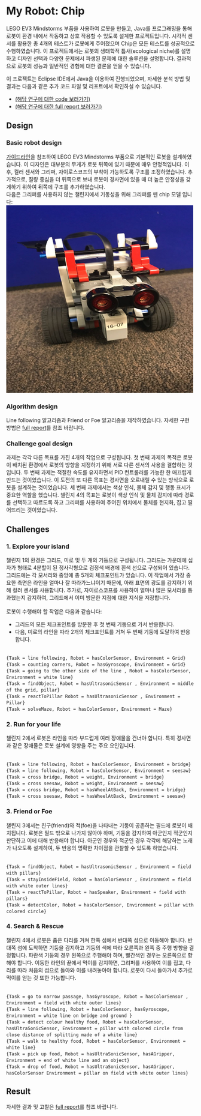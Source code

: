# My Robot: Chip

LEGO EV3 Mindstorms 부품을 사용하여 로봇을 만들고, Java를 프로그래밍을 통해 로봇이 환경 내에서 작동하고 상호 작용할 수 있도록 설계한 프로젝트입니다. 시각적 센서를 활용한 총 4개의 테스트가 로봇에게 주어졌으며 Chip은 모든 테스트를 성공적으로 수행하였습니다. 이 프로젝트에서는 로봇의 생태학적 틈새(ecological niche)를 설명하고 디자인 선택과 다양한 문제에서 파생된 문제에 대한 솔루션을 설명합니다. 결과적으로 로봇의 성능과 일반적인 경험에 대한 결론을 얻을 수 있습니다.

이 프로젝트는 Eclipse IDE에서 Java을 이용하여 진행되었으며, 자세한 분석 방법 및 결과는 다음과 같은 추가 코드 파일 및 리포트에서 확인하실 수 있습니다.<br/> 
- [(해당 연구에 대한 code 보러가기)](project.ipynb) <br/>
- [(해당 연구에 대한 full report 보러가기)](report.pdf) <br/> 

## Design

### Basic robot design

[가이드라인](https://le-www-live-s.legocdn.com/sc/media/lessons/mindstorms-ev3/building-instructions/ev3-rem-driving-base-79bebfc16bd491186ea9c9069842155e.pdf)을 참조하여 LEGO EV3 Mindstorms 부품으로 기본적인 로봇을 설계하였습니다. 이 디자인은 대부분의 무게가 로봇 뒤쪽에 있기 때문에 매우 안정적입니다. 이후, 컬러 센서와 그리퍼, 자이로스코프의 부착이 가능하도록 구조를 조정하였습니다. 추가적으로, 질량 중심을 더 뒤쪽으로 보내 로봇이 경사면에 있을 때 더 높은 안정성을 갖게하기 위하여 뒤쪽에 구조를 추가하였습니다.<br/>
다음은 그리퍼를 사용하지 않는 챌린지에서 기동성을 위해 그리퍼를 뗀 chip 모델 입니다:
<img src="img/ChipNew.jpeg" width="500" height="500"/> <br/>


### Algorithm design

Line following 알고리즘과 Friend or Foe 알고리즘을 제작하였습니다. 자세한 구현 방법은 [full report](report.pdf)를 참조 바랍니다.

### Challenge goal design

과제는 각각 다른 목표를 가진 4개의 작업으로 구성됩니다. 첫 번째 과제의 목적은 로봇이 배치된 환경에서 로봇의 방향을 지정하기 위해 서로 다른 센서의 사용을 결합하는 것입니다. 두 번째 과제는 적절한 속도를 유지하면서 PID 컨트롤러를 가능한 한 매끄럽게 만드는 것이었습니다. 이 도전의 또 다른 목표는 경사면을 오르내릴 수 있는 방식으로 로봇을 설계하는 것이었습니다. 세 번째 과제에서는 색상 인식, 물체 감지 및 행동 표시가 중요한 역할을 했습니다. 챌린지 4의 목표는 로봇이 색상 인식 및 물체 감지에 따라 경로를 선택하고 따르도록 하고 그리퍼를 사용하여 주어진 위치에서 물체를 현지화, 잡고 떨어뜨리는 것이었습니다.


## Challenges

### 1. Explore your island 
챌린지 1의 환경은 그리드, 미로 및 두 개의 기둥으로 구성됩니다. 그리드는 가운데에 십자가 형태로 4분할이 된 정사각형으로 검정색 배경에 흰색 선으로 구성되어 있습니다. 그리드에는 각 모서리와 중앙에 총 5개의 체크포인트가 있습니다. 이 작업에서 가장 중요한 측면은 라인을 얼마나 잘 따라가느냐이기 때문에, 아래 표면의 광도를 감지하기 위해 컬러 센서를 사용합니다. 추가로, 자이로스코프를 사용하여 얼마나 많은 모서리를 통과했는지 감지하여, 그리드에서 이미 방문한 지점에 대한 지식을 저장합니다. <br/><br/>
로봇이 수행해야 할 작업은 다음과 같습니다: <br/>
- 그리드의 모든 체크포인트를 방문한 후 첫 번째 기둥으로 가서 반응합니다.  <br/>
- 다음, 미로의 라인을 따라 2개의 체크포인트를 거쳐 두 번째 기둥에 도달하여 반응합니다. 
<br/><br/>

``{Task = line following, Robot = hasColorSensor, Environment = Grid}``<br/>
``{Task = counting corners, Robot = hasGyroscope, Environment = Grid}``<br/>
``{Task = going to the other side of the line , Robot = hasColorSensor, Environment = white line}``<br/>
``{Task = findObject, Robot = hasUltrasonicSensor , Environment = middle of the grid, pillar}``<br/>
``{Task = reactToPillar Robot = hasUltrasonicSensor , Environment = Pillar}``<br/>
``{Task = solveMaze, Robot = hasColorSensor, Environment = Maze}``<br/>


### 2. Run for your life 

챌린지 2에서 로봇은 라인을 따라 부드럽게 여러 장애물을 건너야 합니다. 특히 경사면과 같은 장애물은 로봇 설계에 영향을 주는 주요 요인입니다.
<br/><br/>

``{Task = line following, Robot = hasColorSensor, Environment = bridge}``<br/>
``{Task = line following, Robot = hasColorSensor, Environment = seesaw}``<br/>
``{Task = cross bridge, Robot = weight, Environment = bridge}``<br/>
``{Task = cross seesaw, Robot = weight, Environment = seesaw}``<br/>
``{Task = cross bridge, Robot = hasWheelAtBack, Environment = bridge}``<br/> 
``{Task = cross seesaw, Robot = hasWheelAtBack, Environment = seesaw}``<br/>


### 3. Friend or Foe 

챌린지 3에서는 친구(friend)와 적(foe)을 나타내는 기둥이 공존하는 필드에 로봇이 배치됩니다. 로봇은 필드 밖으로 나가지 않아야 하며, 기둥을 감지하여 아군인지 적군인지 판단하고 이에 대해 반응해야 합니다. 아군인 경우와 적군인 경우 각각에 해당하는 노래가 나오도록 설계하여, 두 반응의 명확한 차이점을 관찰할 수 있도록 하였습니다. <br/><br/>

``{Task = findObject, Robot = hasUltrasonicSensor , Environment = field with pillars}``<br/>
``{Task = stayInsideField, Robot = hasColorSensor , Environment = field with white outer lines}``<br/> 
``{Task = reactToPillar, Robot = hasSpeaker, Environment = field with pillars}``<br/>
``{Task = detectColor, Robot = hasColorSensor, Environment = pillar with colored circle}``<br/>


### 4. Search & Rescue 

챌린지 4에서 로봇은 좁은 다리를 거쳐 한쪽 섬에서 반대쪽 섬으로 이동해야 합니다. 반대쪽 섬에 도착하면 기둥을 감지하고 기둥의 색에 따라 오른쪽과 왼쪽 중 주행 방향을 결정합니다. 파란색 기둥의 경우 왼쪽으로 주행해야 하며, 빨간색인 경우는 오른쪽으로 향해야 합니다. 이동한 라인의 끝에서 먹이를 감지하면, 그리퍼를 사용하여 이를 집고, 다리를 따라 처음의 섬으로 돌아와 이를 내려놓아야 합니다. 로봇이 다시 돌아가서 추가로 먹이를 얻는 것 또한 가능합니다.<br/><br/>

``{Task = go to narrow passage, hasGyroscope, Robot = hasColorSensor , Environment = field with white outer lines}``<br/>
``{Task = line following, Robot = hasColorSensor, hasGyroscope, Environment = white line on bridge and ground }``<br/>
``{Task = detect colour healthy food, Robot = hasColorSensor, hasUltraSonicSensor, Environment = pillar with colored circle from close distance of splitting made of a white line}``<br/>
``{Task = walk to healthy food, Robot = hasColorSensor, Environment = white line}``<br/>
``{Task = pick up food, Robot = hasUltraSonicSensor, hasAGripper, Environment = end of white line and an object}``<br/>
``{Task = drop of food, Robot = hasUltraSonicSensor, hasAGripper, hasColorSensor Environment = pillar on field with white outer lines}``<br/>



## Result

자세한 결과 및 고찰은 [full report](report.pdf)를 참조 바랍니다.


